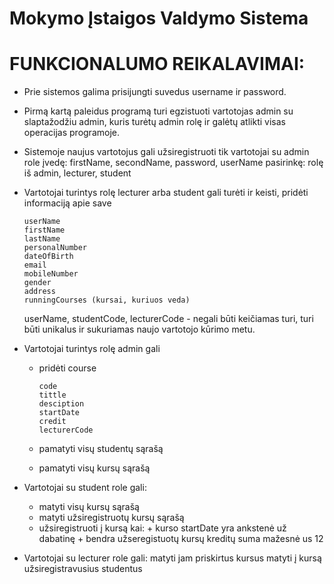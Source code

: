 # Mokymo Įstaigos Valdymo Sistema

# FUNKCIONALUMO REIKALAVIMAI:

+ Prie sistemos galima prisijungti suvedus username ir password.

+ Pirmą kartą paleidus programą turi egzistuoti vartotojas admin su slaptažodžiu admin, kuris turėtų admin rolę ir galėtų atlikti visas operacijas programoje.

+ Sistemoje naujus vartotojus gali užsiregistruoti tik vartotojai su admin role įvedę:
    firstName, secondName, password, userName
  pasirinkę:
    rolę iš admin, lecturer, student

+ Vartotojai turintys rolę lecturer arba student gali turėti ir keisti, pridėti informaciją apie save

      userName
      firstName
      lastName
      personalNumber
      dateOfBirth
      email
      mobileNumber
      gender
      address
      runningCourses (kursai, kuriuos veda)
  
    userName, studentCode, lecturerCode - negali būti keičiamas turi, turi būti unikalus ir sukuriamas naujo vartotojo kūrimo metu.    

+ Vartotojai turintys rolę admin gali
    + pridėti course

          code
          tittle
          desciption
          startDate
          credit
          lecturerCode

    + pamatyti visų studentų sąrašą
    + pamatyti visų kursų sąrašą

+ Vartotojai su student role gali:
    + matyti visų kursų sąrašą
    + matyti užsiregistruotų kursų sąrašą
    + užsiregistruoti į kursą kai:
            + kurso startDate yra ankstenė už dabatinę
            + bendra užseregistuotų kursų kreditų suma mažesnė us 12

+ Vartotojai su lecturer role gali:
        matyti jam priskirtus kursus
        matyti į kursą užsiregistravusius studentus
